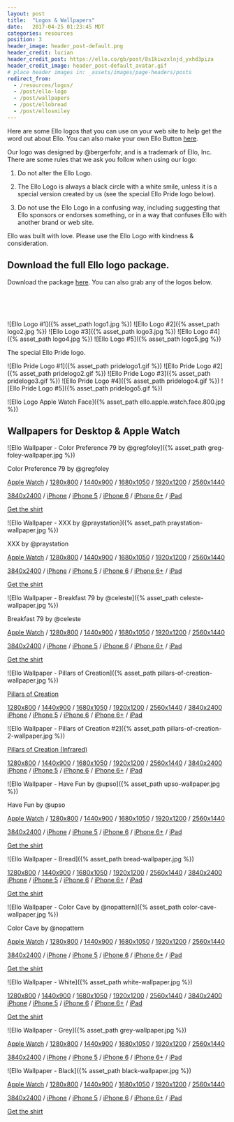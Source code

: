 ```yaml
---
layout: post
title:  "Logos & Wallpapers"
date:   2017-04-25 01:23:45 MDT
categories: resources
position: 3
header_image: header_post-default.png
header_credit: lucian
header_credit_post: https://ello.co/gb/post/8s1kiwzxlnjd_yxhd3piza
header_credit_image: header_post-default_avatar.gif
# place header images in: _assets/images/page-headers/posts
redirect_from:
  - /resources/logos/
  - /post/ello-logo
  - /post/wallpapers
  - /post/ellobread
  - /post/ellosmiley
---
```

Here are some Ello logos that you can use on your web site to help get the word out about Ello. You can also make your own Ello Button [here](https://ello.co/wtf/resources/ello-button/).

Our logo was designed by @bergerfohr, and is a trademark of Ello, Inc. There are some rules that we ask you follow when using our logo:

1. Do not alter the Ello Logo.

2. The Ello Logo is always a black circle with a white smile, unless it is a special version created by us (see the special Ello Pride logo below).

3. Do not use the Ello Logo in a confusing way, including suggesting that Ello sponsors or endorses something, or in a way that confuses Ello with another brand or web site.

Ello was built with love. Please use the Ello Logo with kindness & consideration.

## Download the full Ello logo package.

Download the package [here](/wtf/downloads/ello.logos.package.zip). You can also grab any of the logos below.

<br><br><br>

![Ello Logo #1]({% asset_path logo1.jpg %})
![Ello Logo #2]({% asset_path logo2.jpg %})
![Ello Logo #3]({% asset_path logo3.jpg %})
![Ello Logo #4]({% asset_path logo4.jpg %})
![Ello Logo #5]({% asset_path logo5.jpg %})

The special Ello Pride logo.

![Ello Pride Logo #1]({% asset_path pridelogo1.gif %})
![Ello Pride Logo #2]({% asset_path pridelogo2.gif %})
![Ello Pride Logo #3]({% asset_path pridelogo3.gif %})
![Ello Pride Logo #4]({% asset_path pridelogo4.gif %})
![Ello Pride Logo #5]({% asset_path pridelogo5.gif %})


![Ello Logo Apple Watch Face]({% asset_path ello.apple.watch.face.800.jpg %})

## Wallpapers for Desktop & Apple Watch

![Ello Wallpaper - Color Preference 79 by @gregfoley]({% asset_path greg-foley-wallpaper.jpg %})

Color Preference 79 by @gregfoley

[Apple Watch](http://wallpapers.ello.co/threadless/greg_foley/Ello.Apple.Watch.Face_Greg%20Foley.png) / [1280x800](http://wallpapers.ello.co/threadless/greg_foley/Ello.Wallpaper.Greg.Foley_1280x800.jpg) / [1440x900](http://wallpapers.ello.co/threadless/greg_foley/Ello.Wallpaper.Greg.Foley_1440x900.jpg) / [1680x1050](http://wallpapers.ello.co/threadless/greg_foley/Ello.Wallpaper.Greg.Foley_1680x1050.jpg) / [1920x1200](http://wallpapers.ello.co/threadless/greg_foley/Ello.Wallpaper.Greg.Foley_1920x1200.jpg) / [2560x1440](http://wallpapers.ello.co/threadless/greg_foley/Ello.Wallpaper.Greg.Foley_2560x1440.jpg)

[3840x2400](http://wallpapers.ello.co/threadless/greg_foley/Ello.Wallpaper.Greg.Foley_3840x2400.jpg) / [iPhone](http://wallpapers.ello.co/threadless/greg_foley/Ello.Wallpaper.Greg.Foley_iPhone.jpg) / [iPhone 5](http://wallpapers.ello.co/threadless/greg_foley/Ello.Wallpaper.Greg.Foley_iPhone%205.jpg) / [iPhone 6](http://wallpapers.ello.co/threadless/greg_foley/Ello.Wallpaper.Greg.Foley_iPhone%206.jpg) / [iPhone 6\+](http://wallpapers.ello.co/threadless/greg_foley/Ello.Wallpaper.Greg.Foley_iPhone%206plus.jpg) / [iPad](http://wallpapers.ello.co/threadless/greg_foley/Ello.Wallpaper.Greg.Foley_iPad.jpg)

[Get the shirt](http://ello.threadless.com/#/product/gregfoley/mens)


![Ello Wallpaper - XXX by @praystation]({% asset_path praystation-wallpaper.jpg %})

XXX by @praystation

[Apple Watch](http://wallpapers.ello.co/threadless/xxx/Ello.Apple.Watch.Face_Praystation.png) / [1280x800](http://wallpapers.ello.co/threadless/xxx/Ello.Wallpaper.JoshuaDavis_1280x800.jpg) / [1440x900](http://wallpapers.ello.co/threadless/xxx/Ello.Wallpaper.JoshuaDavis_1440x900.jpg) / [1680x1050](http://wallpapers.ello.co/threadless/xxx/Ello.Wallpaper.JoshuaDavis_1680x1050.jpg) / [1920x1200](http://wallpapers.ello.co/threadless/xxx/Ello.Wallpaper.JoshuaDavis_1920x1200.jpg) / [2560x1440](http://wallpapers.ello.co/threadless/xxx/Ello.Wallpaper.JoshuaDavis_2560x1440.jpg)

[3840x2400](http://wallpapers.ello.co/threadless/xxx/Ello.Wallpaper.JoshuaDavis_3840x2400.jpg) / [iPhone](http://wallpapers.ello.co/threadless/xxx/Ello.Wallpaper.JoshuaDavis_iPhone.jpg) / [iPhone 5](http://wallpapers.ello.co/threadless/xxx/Ello.Wallpaper.JoshuaDavis_iPhone%205.jpg) / [iPhone 6](http://wallpapers.ello.co/threadless/xxx/Ello.Wallpaper.JoshuaDavis_iPhone%206.jpg) / [iPhone 6\+](http://wallpapers.ello.co/threadless/xxx/Ello.Wallpaper.JoshuaDavis_iPhone%206plus.jpg) / [iPad](http://wallpapers.ello.co/threadless/xxx/Ello.Wallpaper.JoshuaDavis_iPad.jpg)

[Get the shirt](http://ello.threadless.com/#/product/praystation/mens)


![Ello Wallpaper - Breakfast 79 by @celeste]({% asset_path celeste-wallpaper.jpg %})

Breakfast 79 by @celeste

[Apple Watch](http://wallpapers.ello.co/threadless/breakfast/Ello.Apple.Watch.Face_Celeste%20Prevost.png) / [1280x800](http://wallpapers.ello.co/threadless/breakfast/Ello.Wallpaper.CelestePrevost_1280x800.jpg) / [1440x900](http://wallpapers.ello.co/threadless/breakfast/Ello.Wallpaper.CelestePrevost_1440x900.jpg) / [1680x1050](http://wallpapers.ello.co/threadless/breakfast/Ello.Wallpaper.CelestePrevost_1680x1050.jpg) / [1920x1200](http://wallpapers.ello.co/threadless/breakfast/Ello.Wallpaper.CelestePrevost_1920x1200.jpg) / [2560x1440](http://wallpapers.ello.co/threadless/breakfast/Ello.Wallpaper.CelestePrevost_2560x1440.jpg)

[3840x2400](http://wallpapers.ello.co/threadless/breakfast/Ello.Wallpaper.CelestePrevost_3840x2400.jpg) / [iPhone](http://wallpapers.ello.co/threadless/breakfast/Ello.Wallpaper.CelestePrevost_iPhone.jpg) / [iPhone 5](http://wallpapers.ello.co/threadless/breakfast/Ello.Wallpaper.CelestePrevost_iPhone%205.jpg) / [iPhone 6](http://wallpapers.ello.co/threadless/breakfast/Ello.Wallpaper.CelestePrevost_iPhone%206.jpg) / [iPhone 6\+](http://wallpapers.ello.co/threadless/breakfast/Ello.Wallpaper.CelestePrevost_iPhone%206plus.jpg) / [iPad](http://wallpapers.ello.co/threadless/breakfast/Ello.Wallpaper.CelestePrevost_iPad.jpg)

[Get the shirt](http://ello.threadless.com/#/product/celeste/womens)


![Ello Wallpaper - Pillars of Creation]({% asset_path pillars-of-creation-wallpaper.jpg %})

[Pillars of Creation](http://www.spacetelescope.org/news/heic1501/)

[1280x800](http://wallpapers.ello.co/nasa2/Ello.NASA.Wallpaper_1280x800.jpg) / [1440x900](http://wallpapers.ello.co/nasa2/Ello.NASA.Wallpaper_1440x900.jpg) / [1680x1050](http://wallpapers.ello.co/nasa2/Ello.NASA.Wallpaper_1680x1050.jpg) / [1920x1200](http://wallpapers.ello.co/nasa2/Ello.NASA.Wallpaper_1920x1200.jpg) / [2560x1440](http://wallpapers.ello.co/nasa2/Ello.NASA.Wallpaper_2560x1440.jpg) / [3840x2400](http://wallpapers.ello.co/nasa2/Ello.NASA.Wallpaper_3840x2400.jpg)  
[iPhone](http://wallpapers.ello.co/nasa2/Ello.NASA.Wallpaper_iPhone.jpg) / [iPhone 5](http://wallpapers.ello.co/nasa2/Ello.NASA.Wallpaper_iPhone%205.jpg) / [iPhone 6](http://wallpapers.ello.co/nasa2/Ello.NASA.Wallpaper_iPhone%206.jpg) / [iPhone 6\+](http://wallpapers.ello.co/nasa2/Ello.NASA.Wallpaper_iPhone%206plus.jpg) / [iPad](http://wallpapers.ello.co/nasa2/Ello.NASA.Wallpaper_iPad.jpg)


![Ello Wallpaper - Pillars of Creation #2]({% asset_path pillars-of-creation-2-wallpaper.jpg %})

[Pillars of Creation (Infrared)](http://www.spacetelescope.org/news/heic1501/)

[1280x800](http://wallpapers.ello.co/nasa/Ello.NASA.Wallpaper_1280x800.jpg) / [1440x900](http://wallpapers.ello.co/nasa/Ello.NASA.Wallpaper_1440x900.jpg) / [1680x1050](http://wallpapers.ello.co/nasa/Ello.NASA.Wallpaper_1680x1050.jpg) / [1920x1200](http://wallpapers.ello.co/nasa/Ello.NASA.Wallpaper_1920x1200.jpg) / [2560x1440](http://wallpapers.ello.co/nasa/Ello.NASA.Wallpaper_2560x1440.jpg) / [3840x2400](http://wallpapers.ello.co/nasa/Ello.NASA.Wallpaper_3840x2400.jpg)  
[iPhone](http://wallpapers.ello.co/nasa/Ello.NASA.Wallpaper_iPhone.jpg) / [iPhone 5](http://wallpapers.ello.co/nasa/Ello.NASA.Wallpaper_iPhone%205.jpg) / [iPhone 6](http://wallpapers.ello.co/nasa/Ello.NASA.Wallpaper_iPhone%206.jpg) / [iPhone 6\+](http://wallpapers.ello.co/nasa/Ello.NASA.Wallpaper_iPhone%206plus.jpg) / [iPad](http://wallpapers.ello.co/nasa/Ello.NASA.Wallpaper_iPad.jpg)


![Ello Wallpaper - Have Fun by @upso]({% asset_path upso-wallpaper.jpg %})

Have Fun by @upso

[Apple Watch](http://wallpapers.ello.co/threadless/upso/Ello.Apple.Watch.Face_UPSO.png) / [1280x800](http://wallpapers.ello.co/threadless/upso/Ello.Wallpaper.DustinHostetler.Gold_1280x800.jpg) / [1440x900](http://wallpapers.ello.co/threadless/upso/Ello.Wallpaper.DustinHostetler_1440x900.jpg) / [1680x1050](http://wallpapers.ello.co/threadless/upso/Ello.Wallpaper.DustinHostetler_1680x1050.jpg) / [1920x1200](http://wallpapers.ello.co/threadless/upso/Ello.Wallpaper.DustinHostetler_1920x1200.jpg) / [2560x1440](http://wallpapers.ello.co/threadless/upso/Ello.Wallpaper.DustinHostetler_2560x1440.jpg)

[3840x2400](http://wallpapers.ello.co/threadless/upso/Ello.Wallpaper.DustinHostetler_3840x2400.jpg) / [iPhone](http://wallpapers.ello.co/threadless/bread/Ello.Wallpaper.Bread_iPhone.jpg) / [iPhone 5](http://wallpapers.ello.co/threadless/upso/Ello.Wallpaper.DustinHostetler.Gold_iPhone%205.jpg) / [iPhone 6](http://wallpapers.ello.co/threadless/upso/Ello.Wallpaper.DustinHostetler.Gold_iPhone%206.jpg) / [iPhone 6\+](http://wallpapers.ello.co/threadless/upso/Ello.Wallpaper.DustinHostetler.Gold_iPhone%206plus.jpg) / [iPad](http://wallpapers.ello.co/threadless/upso/Ello.Wallpaper.DustinHostetler.Gold_iPad.jpg)

[Get the shirt](http://ello.threadless.com/#/product/upso/mens)


![Ello Wallpaper - Bread]({% asset_path bread-wallpaper.jpg %})

[1280x800](http://wallpapers.ello.co/threadless/bread/Ello.Wallpaper.Bread_1280x800.jpg) / [1440x900](http://wallpapers.ello.co/threadless/bread/Ello.Wallpaper.Bread_1440x900.jpg) / [1680x1050](http://wallpapers.ello.co/threadless/bread/Ello.Wallpaper.Bread_1680x1050.jpg) / [1920x1200](http://wallpapers.ello.co/threadless/bread/Ello.Wallpaper.Bread_1920x1200.jpg) / [2560x1440](http://wallpapers.ello.co/threadless/bread/Ello.Wallpaper.Bread_2560x1440.jpg) / [3840x2400](http://wallpapers.ello.co/threadless/bread/Ello.Wallpaper.Bread_3840x2400.jpg)  
[iPhone](http://wallpapers.ello.co/threadless/bread/Ello.Wallpaper.Bread_iPhone.jpg) / [iPhone 5](http://wallpapers.ello.co/threadless/bread/Ello.Wallpaper.Bread_iPhone%205.jpg) / [iPhone 6](http://wallpapers.ello.co/threadless/bread/Ello.Wallpaper.Bread_iPhone%206.jpg) / [iPhone 6\+](http://wallpapers.ello.co/threadless/bread/Ello.Wallpaper.Bread_iPhone%206plus.jpg) / [iPad](http://wallpapers.ello.co/threadless/bread/Ello.Wallpaper.Bread_iPad.jpg)

[Get the shirt](http://ello.threadless.com/#/product/bread/mens)


![Ello Wallpaper - Color Cave by @nopattern]({% asset_path color-cave-wallpaper.jpg %})

Color Cave by @nopattern

[Apple Watch](http://wallpapers.ello.co/threadless/chuck_anderson/Ello.Apple.Watch.Face_Chuck%20Anderson.png) / [1280x800](http://wallpapers.ello.co/threadless/chuck_anderson/Ello.Wallpaper.Chuck.Anderson_1280x800.jpg) / [1440x900](http://wallpapers.ello.co/threadless/chuck_anderson/Ello.Wallpaper.Chuck.Anderson_1440x900.jpg) / [1680x1050](http://wallpapers.ello.co/threadless/chuck_anderson/Ello.Wallpaper.Chuck.Anderson_1680x1050.jpg) / [1920x1200](http://wallpapers.ello.co/threadless/chuck_anderson/Ello.Wallpaper.Chuck.Anderson_1920x1200.jpg) / [2560x1440](http://wallpapers.ello.co/threadless/chuck_anderson/Ello.Wallpaper.Chuck.Anderson_2560x1440.jpg)

[3840x2400](http://wallpapers.ello.co/threadless/chuck_anderson/Ello.Wallpaper.Chuck.Anderson_3840x2400.jpg) / [iPhone](http://wallpapers.ello.co/threadless/chuck_anderson/Ello.Wallpaper.Chuck.Anderson_iPhone.jpg) / [iPhone 5](http://wallpapers.ello.co/threadless/chuck_anderson/Ello.Wallpaper.Chuck.Anderson_iPhone%205.jpg) / [iPhone 6](http://wallpapers.ello.co/threadless/chuck_anderson/Ello.Wallpaper.Chuck.Anderson_iPhone%206.jpg) / [iPhone 6\+](http://wallpapers.ello.co/threadless/chuck_anderson/Ello.Wallpaper.Chuck.Anderson_iPhone%206plus.jpg) / [iPad](http://wallpapers.ello.co/threadless/chuck_anderson/Ello.Wallpaper.Chuck.Anderson_iPad.jpg)

[Get the shirt](http://ello.threadless.com/#/product/nopattern/mens)


![Ello Wallpaper - White]({% asset_path white-wallpaper.jpg %})

[1280x800](http://wallpapers.ello.co/white/Ello.Wallpaper-White_1280x800.jpg) / [1440x900](http://wallpapers.ello.co/white/Ello.Wallpaper-White_1440x900.jpg) / [1680x1050](http://wallpapers.ello.co/white/Ello.Wallpaper-White_1680x1050.jpg) / [1920x1200](http://wallpapers.ello.co/white/Ello.Wallpaper-White_1920x1200.jpg) / [2560x1440](http://wallpapers.ello.co/white/Ello.Wallpaper-White_2560x1440.jpg) / [3840x2400](http://wallpapers.ello.co/white/Ello.Wallpaper-White_3840x2400.jpg)  
[iPhone](http://wallpapers.ello.co/white/Ello.Wallpaper-White_iPhone.jpg) / [iPhone 5](http://wallpapers.ello.co/white/Ello.Wallpaper-White_iPhone%205.jpg) / [iPhone 6](http://wallpapers.ello.co/white/Ello.Wallpaper-White_iPhone%206.jpg) / [iPhone 6\+](http://wallpapers.ello.co/white/Ello.Wallpaper-White_iPhone%206plus.jpg) / [iPad](http://wallpapers.ello.co/white/Ello.Wallpaper-White_iPad.jpg)

[Get the shirt](http://ello.threadless.com/#/product/white/mens)


![Ello Wallpaper - Grey]({% asset_path grey-wallpaper.jpg %})

[Apple Watch](http://wallpapers.ello.co/white/Ello.Apple.Watch.Face_White.png) / [1280x800](http://wallpapers.ello.co/grey/Ello.Wallpaper-Grey_1280x800.jpg) / [1440x900](http://wallpapers.ello.co/grey/Ello.Wallpaper-Grey_1440x900.jpg) / [1680x1050](http://wallpapers.ello.co/grey/Ello.Wallpaper-Grey_1680x1050.jpg) / [1920x1200](http://wallpapers.ello.co/grey/Ello.Wallpaper-Grey_1920x1200.jpg) / [2560x1440](http://wallpapers.ello.co/grey/Ello.Wallpaper-Grey_2560x1440.jpg)

[3840x2400](http://wallpapers.ello.co/grey/Ello.Wallpaper-Grey_3840x2400.jpg) / [iPhone](http://wallpapers.ello.co/grey/Ello.Wallpaper-Grey_iPhone.jpg) / [iPhone 5](http://wallpapers.ello.co/grey/Ello.Wallpaper-Grey_iPhone%205.jpg) / [iPhone 6](http://wallpapers.ello.co/grey/Ello.Wallpaper-Grey_iPhone%206.jpg) / [iPhone 6\+](http://wallpapers.ello.co/grey/Ello.Wallpaper-Grey_iPhone%206plus.jpg) / [iPad](http://wallpapers.ello.co/grey/Ello.Wallpaper-Grey_iPad.jpg)


![Ello Wallpaper - Black]({% asset_path black-wallpaper.jpg %})

[Apple Watch](http://wallpapers.ello.co/black/Ello.Apple.Watch.Face_Black.png) / [1280x800](http://wallpapers.ello.co/black/Ello.Wallpaper-Black_1280x800.jpg) / [1440x900](http://wallpapers.ello.co/black/Ello.Wallpaper-Black_1440x900.jpg) / [1680x1050](http://wallpapers.ello.co/black/Ello.Wallpaper-Black_1680x1050.jpg) / [1920x1200](http://wallpapers.ello.co/black/Ello.Wallpaper-Black_1920x1200.jpg) / [2560x1440](http://wallpapers.ello.co/black/Ello.Wallpaper-Black_2560x1440.jpg)

[3840x2400](http://wallpapers.ello.co/black/Ello.Wallpaper-Black_3840x2400.jpg) / [iPhone](http://wallpapers.ello.co/black/Ello.Wallpaper-Black_iPhone.jpg) / [iPhone 5](http://wallpapers.ello.co/black/Ello.Wallpaper-Black_iPhone%205.jpg) / [iPhone 6](http://wallpapers.ello.co/black/Ello.Wallpaper-Black_iPhone%206.jpg) / [iPhone 6\+](http://wallpapers.ello.co/black/Ello.Wallpaper-Black_iPhone%206plus.jpg) / [iPad](http://wallpapers.ello.co/black/Ello.Wallpaper-Black_iPad.jpg)

[Get the shirt](http://ello.threadless.com/#/product/black/mens)

